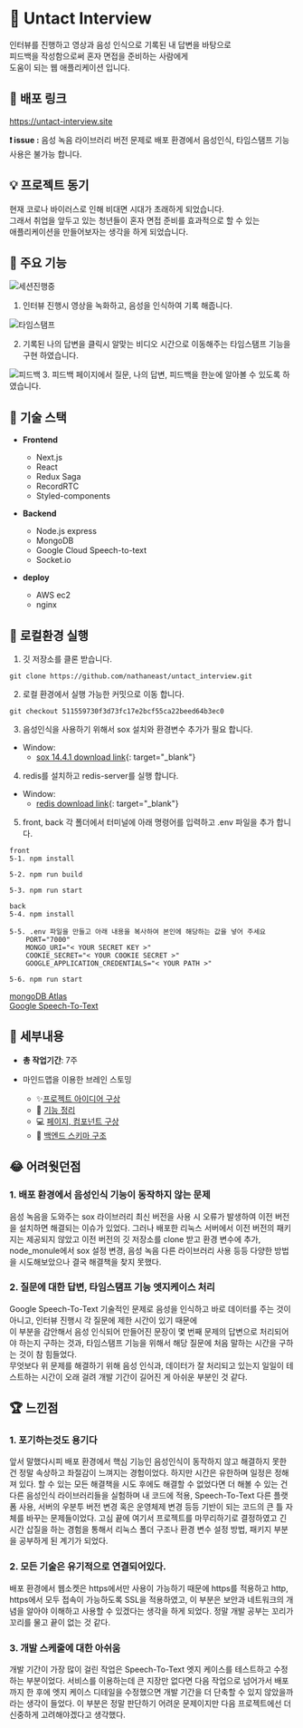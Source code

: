 # 🧑 Untact Interview

인터뷰를 진행하고 영상과 음성 인식으로 기록된 내 답변을 바탕으로  
피드백을 작성함으로써 혼자 면접을 준비하는 사람에게  
도움이 되는 웹 애플리케이션 입니다.

## 📌 배포 링크

 https://untact-interview.site

**❗ issue :**  음성 녹음 라이브러리 버전 문제로 배포 환경에서 
음성인식, 타임스탬프 기능 사용은 불가능 합니다. 


## 💡 프로젝트 동기

현재 코로나 바이러스로 인해 비대면 시대가 초래하게 되었습니다.   
그래서 취업을 앞두고 있는 청년들이 혼자 면접 준비를 효과적으로  할 수 있는  
애플리케이션을 만들어보자는 생각을 하게 되었습니다.


## 🎯 주요 기능


![세션진행중](https://user-images.githubusercontent.com/47707076/107195595-e5bacb80-6a34-11eb-8901-e96495b2f1a5.gif)

1.  인터뷰 진행시 영상을 녹화하고, 음성을 인식하여 기록 해줍니다.

![타임스탬프](https://user-images.githubusercontent.com/47707076/107195722-0edb5c00-6a35-11eb-841e-474aefc9b37a.gif)

2.  기록된 나의 답변을 클릭시  알맞는 비디오 시간으로 이동해주는
 타임스탬프 기능을 구현 하였습니다.
 
![피드백](https://user-images.githubusercontent.com/47707076/107195727-100c8900-6a35-11eb-9321-730a4c3c626b.PNG)
3.  피드백 페이지에서 질문, 나의 답변, 피드백을 한눈에 알아볼 수 있도록 하였습니다.


##  🔧 기술 스택

-   **Frontend**
    
    -   Next.js
    -   React
    -   Redux Saga
    -   RecordRTC
    -   Styled-components
    
-   **Backend**
   
    -   Node.js express
    -   MongoDB
    -   Google Cloud Speech-to-text
    -   Socket.io
     
-   **deploy**
   
    -   AWS ec2
    -   nginx


## 💾 로컬환경 실행

1.  깃 저장소를 클론 받습니다. 
```
git clone https://github.com/nathaneast/untact_interview.git
```

2. 로컬 환경에서 실행 가능한 커밋으로 이동 합니다.
 ```
 git checkout 511559730f3d73fc17e2bcf55ca22beed64b3ec0
 ```

3. 음성인식을 사용하기 위해서 sox 설치와 환경변수 추가가 필요 합니다.
- Window:
    - [sox 14.4.1 download link](https://sourceforge.net/projects/sox/files/sox/14.4.1/){: target="_blank"}

4. redis를 설치하고 redis-server를 실행 합니다.
- Window:
    - [redis download link](https://github.com/microsoftarchive/redis/releases/tag/win-3.2.100){: target="_blank"}


5.  front, back 각 폴더에서 터미널에 아래 명령어를 입력하고 .env 파일을 추가 합니다.

```
front
5-1. npm install

5-2. npm run build

5-3. npm run start
```

```
back
5-4. npm install

5-5. .env 파일을 만들고 아래 내용을 복사하여 본인에 해당하는 값을 넣어 주세요
    PORT="7000"
    MONGO_URI="< YOUR SECRET KEY >"
    COOKIE_SECRET="< YOUR COOKIE SECRET >"
    GOOGLE_APPLICATION_CREDENTIALS="< YOUR PATH >"    
    
5-6. npm run start
```
[mongoDB Atlas]( https://account.mongodb.com/account/login?n=%2Fv2%2F5f4b240fb000ed4c2dc3c915&nextHash=%23clusters)  
[Google Speech-To-Text](https://console.cloud.google.com/apis/library/speech.googleapis.com?hl=ko&pli=1&project=sodium-port-298702&folder=&organizationId=)



##  📆 세부내용

- **총 작업기간**: 7주

- 마인드맵을 이용한 브레인 스토밍
    -  ✨[프로젝트 아이디어 구상](https://nathaneast-dev.tistory.com/72) 
    -  📘  [기능 정리](https://nathaneast-dev.tistory.com/73)
    -  💻 [페이지, 컴포넌트 구상](https://nathaneast-dev.tistory.com/74)
    -  📲  [백엔드 스키마 구조](https://nathaneast-dev.tistory.com/75)


##  😂 어려웟던점


###  **1.  배포 환경에서 음성인식 기능이 동작하지 않는 문제**
음성 녹음을 도와주는 sox 라이브러리 최신 버전을 사용 시 오류가 발생하여
이전 버전을 설치하면 해결되는 이슈가 있었다.
그러나 배포한 리눅스 서버에서 이전 버전의 패키지는 제공되지 않았고
이전 버전의 깃 저장소를 clone 받고 환경 변수에 추가, node_monule에서 sox 설정 변경, 음성 녹음 다른 라이브러리 사용 등등 다양한 방법을 시도해보았으나 결국 해결책을 찾지 못했다.

###  **2.  질문에 대한 답변, 타임스탬프 기능 엣지케이스 처리**
Google Speech-To-Text 기술적인 문제로 음성을 인식하고 바로 데이터를 주는 것이 아니고, 인터뷰 진행시 각 질문에 제한 시간이 있기 때문에  
이 부분을 감안해서 음성 인식되어 만들어진 문장이 몇 번째 문제의 답변으로 처리되어야 하는지 구하는 것과, 타임스탬프 기능을 위해서 해당 질문에 처음 말하는 시간을 구하는 것이 참 힘들었다.  
무엇보다 위 문제를 해결하기 위해 음성 인식과, 데이터가 잘 처리되고 있는지 일일이 테스트하는 시간이 오래 걸려 개발 기간이 길어진 게 아쉬운 부분인 것 같다.
 

##  🏆 느낀점

### **1.  포기하는것도 용기다**
앞서 말했다시피 배포 환경에서 핵심 기능인 음성인식이 동작하지 않고 해결하지 못한 건 정말 속상하고 좌절감이 느껴지는 경험이었다.
하지만 시간은 유한하며 일정은 정해져 있다. 할 수 있는 모든 해결책을 시도 후에도 해결할 수 없었다면 더 해볼 수 있는 건 다른 음성인식 라이브러리들을 실험하며 내 코드에 적용, Speech-To-Text 다른 플랫폼 사용, 서버의 우분투 버전 변경 혹은 운영체제 변경 등등 기반이 되는 코드의 큰 틀 자체를 바꾸는 문제들이었다. 고심 끝에 여기서 프로젝트를 마무리하기로 결정하였고 긴 시간 삽질을 하는 경험을 통해서 리눅스 폴더 구조나 환경 변수 설정 방법, 패키지 부분을 공부하게 된 계기가 되었다.

### **2. 모든 기술은 유기적으로 연결되어있다.**
배포 환경에서 웹소켓은 https에서만 사용이 가능하기 때문에 https를 적용하고 http, https에서 모두 접속이 가능하도록 SSL을 적용하였고, 이 부분은 보안과 네트워크의 개념을 알아야 이해하고 사용할 수 있겠다는 생각을 하게 되었다. 정말 개발 공부는 꼬리가 꼬리를 물고 끝이 없는 것 같다.

### **3. 개발 스케줄에 대한 아쉬움**
개발 기간이 가장 많이 걸린 작업은 Speech-To-Text 엣지 케이스를 테스트하고  수정하는 부분이었다. 서비스를 이용하는데 큰 지장만 없다면 다음 작업으로 넘어가서 배포까지 한 후에 엣지 케이스 디테일을 수정했으면 개발 기간을 더 단축할 수 있지 않았을까라는 생각이 들었다. 이 부분은 정말 판단하기 어려운 문제이지만 다음 프로젝트에선 더 신중하게 고려해야겠다고 생각했다.
